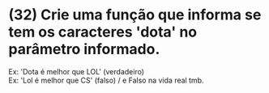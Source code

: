 # (32) Crie uma função que informa se tem os caracteres 'dota' no parâmetro informado.

Ex: 'Dota é melhor que LOL' (verdadeiro)
<br>
Ex: 'Lol é melhor que CS' (falso) / e Falso na vida real tmb.